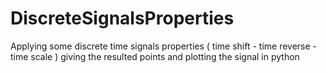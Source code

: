 # DiscreteSignalsProperties
Applying some discrete time signals properties ( time shift - time reverse - time scale ) giving the resulted points and plotting the signal in python
